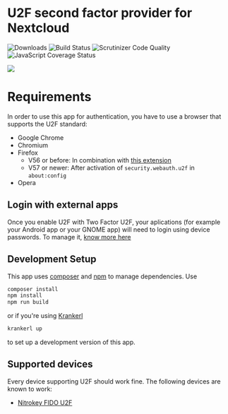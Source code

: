 # U2F second factor provider for Nextcloud

![Downloads](https://img.shields.io/github/downloads/nextcloud/twofactor_u2f/total.svg)
![Build Status](https://api.travis-ci.org/nextcloud/twofactor_u2f.svg?branch=master)
![Scrutinizer Code Quality](https://scrutinizer-ci.com/g/nextcloud/twofactor_u2f/badges/quality-score.png?b=master)
![JavaScript Coverage Status](https://coveralls.io/repos/github/nextcloud/twofactor_u2f/badge.svg?branch=master)

![](screenshots/challenge.png)

# Requirements
In order to use this app for authentication, you have to use a browser that supports the U2F standard:
* Google Chrome
* Chromium
* Firefox 
  * V56 or before: In combination with [this extension](https://addons.mozilla.org/en-US/firefox/addon/u2f-support-add-on/)
  * V57 or newer: After activation of `security.webauth.u2f` in `about:config`
* Opera

## Login with external apps
Once you enable U2F with Two Factor U2F, your aplications (for example your Android app or your GNOME app) will need to login using device passwords. To manage it, [know more here](https://docs.nextcloud.com/server/11/user_manual/session_management.html#managing-devices)

## Development Setup

This app uses [composer](https://getcomposer.org/) and [npm](https://www.npmjs.com/) to manage dependencies. Use

```bash
composer install
npm install
npm run build
```

or if you're using [Krankerl](https://github.com/ChristophWurst/krankerl)

```bash
krankerl up
```

to set up a development version of this app.

## Supported devices

Every device supporting U2F should work fine. The following devices are known to work:

* [Nitrokey FIDO U2F](https://shop.nitrokey.com/shop/product/nitrokey-fido-u2f-20)
